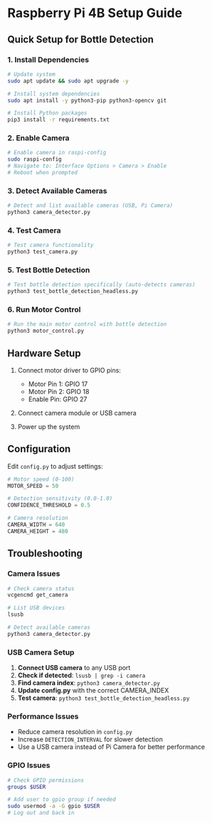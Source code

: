 # Raspberry Pi 4B Setup Guide

## Quick Setup for Bottle Detection

### 1. Install Dependencies

```bash
# Update system
sudo apt update && sudo apt upgrade -y

# Install system dependencies
sudo apt install -y python3-pip python3-opencv git

# Install Python packages
pip3 install -r requirements.txt
```

### 2. Enable Camera

```bash
# Enable camera in raspi-config
sudo raspi-config
# Navigate to: Interface Options > Camera > Enable
# Reboot when prompted
```

### 3. Detect Available Cameras

```bash
# Detect and list available cameras (USB, Pi Camera)
python3 camera_detector.py
```

### 4. Test Camera

```bash
# Test camera functionality
python3 test_camera.py
```

### 5. Test Bottle Detection

```bash
# Test bottle detection specifically (auto-detects cameras)
python3 test_bottle_detection_headless.py
```

### 6. Run Motor Control

```bash
# Run the main motor control with bottle detection
python3 motor_control.py
```

## Hardware Setup

1. Connect motor driver to GPIO pins:
   - Motor Pin 1: GPIO 17
   - Motor Pin 2: GPIO 18  
   - Enable Pin: GPIO 27

2. Connect camera module or USB camera

3. Power up the system

## Configuration

Edit `config.py` to adjust settings:

```python
# Motor speed (0-100)
MOTOR_SPEED = 50

# Detection sensitivity (0.0-1.0)
CONFIDENCE_THRESHOLD = 0.5

# Camera resolution
CAMERA_WIDTH = 640
CAMERA_HEIGHT = 480
```

## Troubleshooting

### Camera Issues
```bash
# Check camera status
vcgencmd get_camera

# List USB devices
lsusb

# Detect available cameras
python3 camera_detector.py
```

### USB Camera Setup
1. **Connect USB camera** to any USB port
2. **Check if detected**: `lsusb | grep -i camera`
3. **Find camera index**: `python3 camera_detector.py`
4. **Update config.py** with the correct CAMERA_INDEX
5. **Test camera**: `python3 test_bottle_detection_headless.py`

### Performance Issues
- Reduce camera resolution in `config.py`
- Increase `DETECTION_INTERVAL` for slower detection
- Use a USB camera instead of Pi Camera for better performance

### GPIO Issues
```bash
# Check GPIO permissions
groups $USER

# Add user to gpio group if needed
sudo usermod -a -G gpio $USER
# Log out and back in
```

